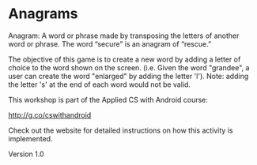 # Anagrams
Anagram: A word or phrase made by transposing the letters of another word or phrase. The word “secure” is an anagram of “rescue.”

The objective of this game is to create a new word by adding a letter of choice to the word shown on the screen. (i.e. Given the word "grandee", a user can create the word "enlarged" by adding the letter 'l'). Note: adding the letter 's' at the end of each word would not be valid.

This workshop is part of the Applied CS with Android course:

http://g.co/cswithandroid

Check out the website for detailed instructions on how this activity is implemented.

Version 1.0 
